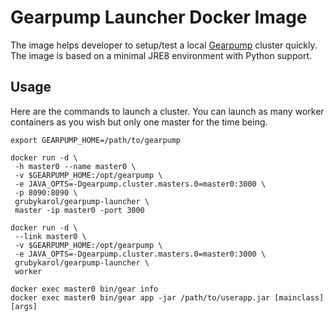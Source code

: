 # Gearpump Launcher Docker Image

The image helps developer to setup/test a local [Gearpump](https://github.com/apache/incubator-gearpump.git) cluster quickly. The image is based on a minimal JRE8 environment with Python support. 

## Usage

Here are the commands to launch a cluster. You can launch as many worker containers as you wish but only one master for the time being.
```
export GEARPUMP_HOME=/path/to/gearpump

docker run -d \
 -h master0 --name master0 \
 -v $GEARPUMP_HOME:/opt/gearpump \
 -e JAVA_OPTS=-Dgearpump.cluster.masters.0=master0:3000 \
 -p 8090:8090 \
 grubykarol/gearpump-launcher \
 master -ip master0 -port 3000

docker run -d \
 --link master0 \
 -v $GEARPUMP_HOME:/opt/gearpump \
 -e JAVA_OPTS=-Dgearpump.cluster.masters.0=master0:3000 \
 grubykarol/gearpump-launcher \
 worker

docker exec master0 bin/gear info
docker exec master0 bin/gear app -jar /path/to/userapp.jar [mainclass] [args]
```
